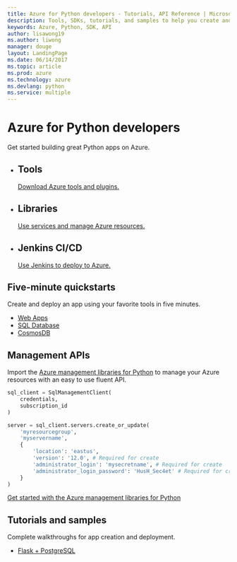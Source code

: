 ```yaml
---
title: Azure for Python developers - Tutorials, API Reference | Microsoft Docs
description: Tools, SDKs, tutorials, and samples to help you create and deploy Python apps to Azure.
keywords: Azure, Python, SDK, API
author: lisawong19  
ms.author: liwong
manager: douge
layout: LandingPage
ms.date: 06/14/2017
ms.topic: article
ms.prod: azure
ms.technology: azure
ms.devlang: python
ms.service: multiple
---
```


# Azure for Python developers

Get started building great Python apps on Azure.

<ul class="panelContent">
    <li>
        <div class="cardSize">
            <div class="cardPadding">
                <div class="card">
                    <div class="cardText">
                        <h2>Tools</h2>
                        <a href="python-azure-tools.md">Download Azure tools and plugins.</a>
                    </div>
                </div>
            </div>
        </div>
    </li><li>
        <div class="cardSize">
            <div class="cardPadding">
                <div class="card">
                    <div class="cardImageOuter">
                    </div>
                    <div class="cardText">
                        <h2>Libraries</h2>
                        <a href="python-sdk-azure-install.md">Use services and manage Azure resources.</a>
                    </div>
                </div>
            </div>
        </div>
    </li><li>
        <div class="cardSize">
            <div class="cardPadding">
                <div class="card">
                    <div class="cardImageOuter">
                    </div>
                    <div class="cardText">
                        <h2>Jenkins CI/CD</h2>
                        <a href="">Use Jenkins to deploy to Azure.</a>
                    </div>
                </div>
            </div>
        </div>
    </li>
</ul>

## Five-minute quickstarts
Create and deploy an app using your favorite tools in five minutes.
<ul>
   <li><a href="https://docs.microsoft.com/azure/app-service-web/app-service-web-get-started-python">Web Apps</a></li>
    <li><a href="https://docs.microsoft.com/azure/sql-database/sql-database-connect-query-python">SQL Database</a></li>
    <li><a href="https://docs.microsoft.com/azure/cosmos-db/documentdb-python-application">CosmosDB</a></li>
</ul>

## Management APIs

Import the [Azure management libraries for Python](python-sdk-azure-install.md) to manage your Azure resources with an easy to use fluent API. 

```python
sql_client = SqlManagementClient(
    credentials,
    subscription_id
)

server = sql_client.servers.create_or_update(
    'myresourcegroup',
    'myservername',
    {
        'location': 'eastus',
        'version': '12.0', # Required for create
        'administrator_login': 'mysecretname', # Required for create
        'administrator_login_password': 'HusH_Sec4et' # Required for create
    }
)
```

[Get started with the Azure management libraries for Python](python-sdk-azure-get-started.md)

## Tutorials and samples

Complete walkthroughs for app creation and deployment.

<ul>
    <li><a href="https://docs.microsoft.com/azure/app-service-web/app-service-web-tutorial-docker-python-postgresql-app">Flask + PostgreSQL</a></li>
</ul>